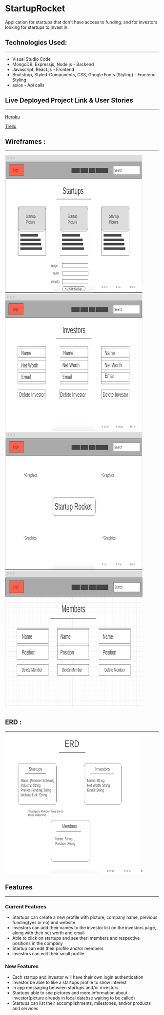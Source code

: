 # StartupRocket 

Application for startups that don't have access to funding, and for investors looking for startups to invest in. 


## Technologies Used:
____
* Visual Studio Code
* MongoDB, Expressjs, Node.js - Backend
* Javascript, React.js - Frontend
* Bootstrap, Styled-Components, CSS, Google Fonts (Styling) - Frontend Styling
* axios - Api calls


## Live Deployed Project Link & User Stories
___
[Heroku](https://startup-rocket.herokuapp.com/)

[Trello](https://trello.com/b/pfS9qd7v/startuprocket)


## Wireframes :
____

<img src='pics/startups.png' alt='home' height=450 width=450/>

<img src='pics/Investors.png' alt='home' height=450 width=450/>

<img src='pics/homepage.png' alt='home' height=450 width=450/>

<img src='pics/members.png' alt='home' height=450 width=450/>



## ERD :
___

<img src='pics/erd.png' alt='home' height=450 width=450/>


## Features
___

### Current Features

* Startups can create a new profile with picture, company name, previous funding(yes or no) and website. 
* Investors can add their names to the investor list on the investors page, along with their net worth and email
* Able to click on startups and see theri members and respective positions in the company
* Startup can edit their profile and/or members
* Investors can edit their small profile

### New Features

* Each startup and investor will have their own login authentication
* Investor be able to like a startups profile to show interest
* In app messaging between startups and/or investors
* Startups able to see pictures and more information about investor(picture already in local databse waiting to be called)
* Startups can list their accomplishments, milestones, and/or products and services
